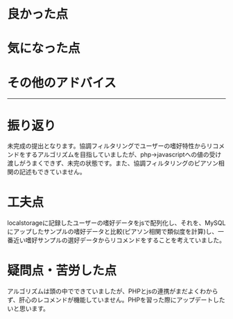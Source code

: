 # 良かった点

# 気になった点

# その他のアドバイス


---

# 振り返り
未完成の提出となります。協調フィルタリングでユーザーの嗜好特性からリコメンドをするアルゴリズムを目指していましたが、php→javascriptへの値の受け渡しがうまくできず、未完の状態です。また、協調フィルタリングのピアソン相関の記述もできていません。
# 工夫点
localstorageに記録したユーザーの嗜好データをjsで配列化し、それを、MySQLにアップしたサンプルの嗜好データと比較(ピアソン相関で類似度を計算)し、一番近い嗜好サンプルの選好データからリコメンドをすることを考えていました。
# 疑問点・苦労した点
アルゴリズムは頭の中でできていましたが、PHPとjsの連携がまだよくわからず、肝心のレコメンドが機能していません。PHPを習った際にアップデートしたいと思います。